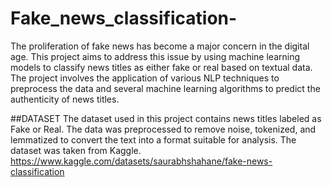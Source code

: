 # Fake_news_classification-
The proliferation of fake news has become a major concern in the digital age. This project aims to address this issue by using machine learning models to classify news titles as either fake or real based on textual data. The project involves the application of various NLP techniques to preprocess the data and several machine learning algorithms to predict the authenticity of news titles.

##DATASET
The dataset used in this project contains news titles labeled as Fake or Real. The data was preprocessed to remove noise, tokenized, and lemmatized to convert the text into a format suitable for analysis.
The dataset was taken from Kaggle.
https://www.kaggle.com/datasets/saurabhshahane/fake-news-classification 



